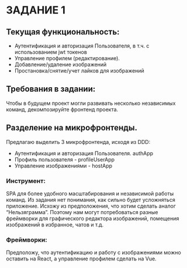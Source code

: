 # ЗАДАНИЕ 1
## Текущая функциональность: 
- Аутентификация и авторизация Пользователя, в т.ч. с использованием  jwt токенов 
- Управление профилем (редактирование). 
- Добавление/удаление изображений 
- Простановка/снятие/учет лайков для изображений 

## Требования в задании: 
Чтобы в будущем проект могли развивать несколько независимых команд, декомпозируйте фронтенд проекта. 

## Разделение на микрофронтенды. 
Предлагаю выделить 3 микрофронтенда, исходя из DDD:
- Аутентификация и авторизация Пользователя. authApp 
- Профиль пользователя - profileUserApp 
- Управление изображениями - hostApp

### Инструмент:
SPA для более удобного масштабирования и независимой работы команд. Из задания нет понимания, как сильно будет усложняться приложение. Исхожу из предположения, что хотим сделать аналог “Нельзяграмма”. Поэтому нам могут потребоваться разные фреймворки для графического редактора изображений, помещения изображений в избранное, чатов и т.д.  

### Фреймворки: 
Предположу, что аутентификацию и работу с изображениями можно оставить на React, а управление профилем сделать на Vue.
